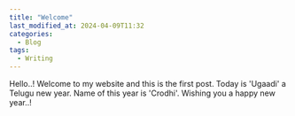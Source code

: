 ```yaml
---
title: "Welcome"
last_modified_at: 2024-04-09T11:32
categories:
  - Blog
tags:
  - Writing
---
```


Hello..! Welcome to my website and this is the first post. Today is 'Ugaadi' a Telugu new year. Name of this year is 'Crodhi'. Wishing you a happy new year..!
